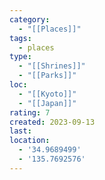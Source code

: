 ```yaml
---
category:
  - "[[Places]]"
tags:
  - places
type:
  - "[[Shrines]]"
  - "[[Parks]]"
loc:
  - "[[Kyoto]]"
  - "[[Japan]]"
rating: 7
created: 2023-09-13
last: 
location:
  - '34.9689499'
  - '135.7692576'
---
```

